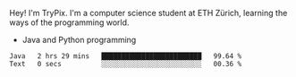 Hey! I'm TryPix. I'm a computer science student at ETH Zürich, learning the ways of the programming world. 

- Java and Python programming


<!--START_SECTION:waka-->

```text
Java   2 hrs 29 mins   █████████████████████████   99.64 %
Text   0 secs          ░░░░░░░░░░░░░░░░░░░░░░░░░   00.36 %
```

<!--END_SECTION:waka-->
